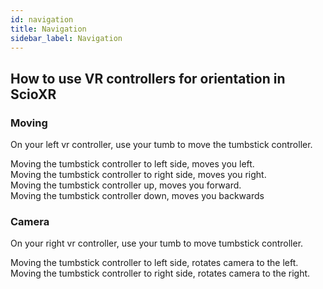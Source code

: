 ```yaml
---
id: navigation
title: Navigation
sidebar_label: Navigation
---
```

## How to use VR controllers for orientation in ScioXR

### Moving

On your left vr controller, use your tumb to move the tumbstick controller.

Moving the tumbstick controller to left side, moves you left.<br />
Moving the tumbstick controller to right side, moves you right.<br />
Moving the tumbstick controller up, moves you forward.<br />
Moving the tumbstick controller down, moves you backwards

### Camera

On your right vr controller, use your tumb to move tumbstick controller.

Moving the tumbstick controller to left side, rotates camera to the left.<br />
Moving the tumbstick controller to right side, rotates camera to the right.